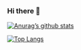 ### Hi there 👋

[![Anurag’s github stats](https://github-readme-stats.vercel.app/api?username=GRSdzn)](https://github.com/GRSdzn)

[![Top Langs](https://github-readme-stats.vercel.app/api/top-langs/?username=GRSdzn&layout=compact)](https://github.com/GRSdzn)
